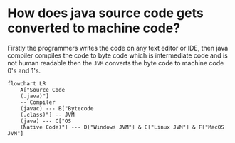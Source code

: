 # How does java source code gets converted to machine code?
Firstly the programmers writes the code on any text editor or IDE,
then java compiler compiles the code to byte code which is intermediate code
and is not human readable then the `JVM` converts the byte code to 
machine code 0's and 1's.

```mermaid
flowchart LR
    A["Source Code
    (.java)"] 
    -- Compiler
    (javac) --- B["Bytecode 
    (.class)"] -- JVM
    (java) --- C["OS
    (Native Code)"] --- D["Windows JVM"] & E["Linux JVM"] & F["MacOS JVM"]